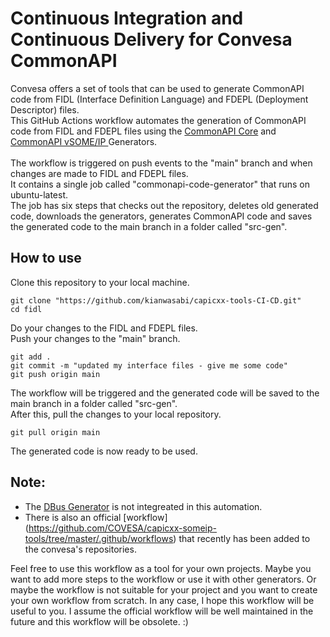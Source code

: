 # Continuous Integration and Continuous Delivery for Convesa CommonAPI
Convesa offers a set of tools that can be used to generate CommonAPI code from FIDL (Interface Definition Language) and FDEPL (Deployment Descriptor) files. <br>
This GitHub Actions workflow automates the generation of CommonAPI code from FIDL  and FDEPL  files using the [CommonAPI Core](https://github.com/COVESA/capicxx-core-tools) and [CommonAPI vSOME/IP ](https://github.com/COVESA/capicxx-someip-tools) Generators. <br>
<br>
The workflow is triggered on push events to the "main" branch and when changes are made to FIDL and FDEPL files. <br>
It contains a single job called "commonapi-code-generator" that runs on ubuntu-latest. <br>
The job has six steps that checks out the repository, deletes old generated code, downloads the generators, generates CommonAPI code and saves the generated code to the main branch in a folder called "src-gen".

## How to use
Clone this repository to your local machine. <br>
```{bash}
git clone "https://github.com/kianwasabi/capicxx-tools-CI-CD.git"
cd fidl
```
Do your changes to the FIDL and FDEPL files. <br>
Push your changes to the "main" branch. <br>
```{bash}
git add .
git commit -m "updated my interface files - give me some code"
git push origin main
```
The workflow will be triggered and the generated code will be saved to the main branch in a folder called "src-gen". <br>
After this, pull the changes to your local repository. <br>
```{bash}
git pull origin main
```
The generated code is now ready to be used. <br>

## Note: 
- The [DBus Generator](https://github.com/COVESA/capicxx-dbus-tools) is not integreated in this automation.<br>
- There is also an official [workflow] (https://github.com/COVESA/capicxx-someip-tools/tree/master/.github/workflows) that recently has been added to the convesa's repositories.

Feel free to use this workflow as a tool for your own projects. Maybe you want to add more steps to the workflow or use it with other generators. Or maybe the workflow is not suitable for your project and you want to create your own workflow from scratch. In any case, I hope this workflow will be useful to you. I assume the official workflow will be well maintained in the future and this workflow will be obsolete. :) <br>



